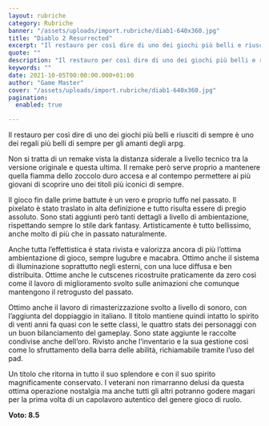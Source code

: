 ```yaml
---
layout: rubriche
category: Rubriche
banner: "/assets/uploads/import.rubriche/diab1-640x360.jpg"
title: "Diablo 2 Resurrected"
excerpt: "Il restauro per così dire di uno dei giochi più belli e riusciti di sempre è uno dei regali più belli di sempre per gli amanti degli arpg. Non si tratta di un remake vista la distanza siderale a livello tecnico tra la versione originale e questa ultima. Il remake però serve proprio a mantenere [&hellip"
quote: ""
description: "Il restauro per così dire di uno dei giochi più belli e riusciti di sempre è uno dei regali più belli di sempre per gli amanti degli arpg. Non si tratta di un remake vista la distanza siderale a livello tecnico tra la versione originale e questa ultima. Il remake però serve proprio a mantenere [&hellip"
keywords: ""
date: 2021-10-05T00:00:00.000+01:00
author: "Game Master"
cover: "/assets/uploads/import.rubriche/diab1-640x360.jpg"
pagination:
  enabled: true

---
```


Il restauro per così dire di uno dei giochi più belli e riusciti di sempre è uno dei regali più belli di sempre per gli amanti degli arpg.

Non si tratta di un remake vista la distanza siderale a livello tecnico tra la versione originale e questa ultima. Il remake però serve proprio a mantenere quella fiamma dello zoccolo duro accesa e al contempo permettere ai più giovani di scoprire uno dei titoli più iconici di sempre.

Il gioco fin dalle prime battute è un vero e proprio tuffo nel passato. Il pixelato è stato traslato in alta definizione e tutto risulta essere di pregio assoluto. Sono stati aggiunti però tanti dettagli a livello di ambientazione, rispettando sempre lo stile dark fantasy. Artisticamente è tutto bellissimo, anche molto di più che in passato naturalmente.

Anche tutta l’effettistica è stata rivista e valorizza ancora di più l’ottima ambientazione di gioco, sempre lugubre e macabra. Ottimo anche il sistema di illuminazione soprattutto negli esterni, con una luce diffusa e ben distribuita. Ottime anche le cutscenes ricostruite praticamente da zero così come il lavoro di miglioramento svolto sulle animazioni che comunque mantengono il retrogusto del passato.

Ottimo anche il lavoro di rimasterizzazione svolto a livello di sonoro, con l’aggiunta del doppiaggio in italiano. Il titolo mantiene quindi intatto lo spirito di venti anni fa quasi con le sette classi, le quattro stats dei personaggi con un buon bilanciamento del gameplay. Sono state aggiunte le raccolte condivise anche dell’oro. Rivisto anche l’inventario e la sua gestione così come lo sfruttamento della barra delle abilità, richiamabile tramite l’uso del pad.

Un titolo che ritorna in tutto il suo splendore e con il suo spirito magnificamente conservato. I veterani non rimarranno delusi da questa ottima operazione nostalgia ma anche tutti gli altri potranno godere magari per la prima volta di un capolavoro autentico del genere gioco di ruolo.

**Voto: 8.5**